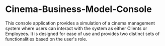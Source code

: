 # Cinema-Business-Model-Console

This console application provides a simulation of a cinema management system where users can interact with the system as either Clients or Employees. It is designed for ease of use and provides two distinct sets of functionalities based on the user's role.
